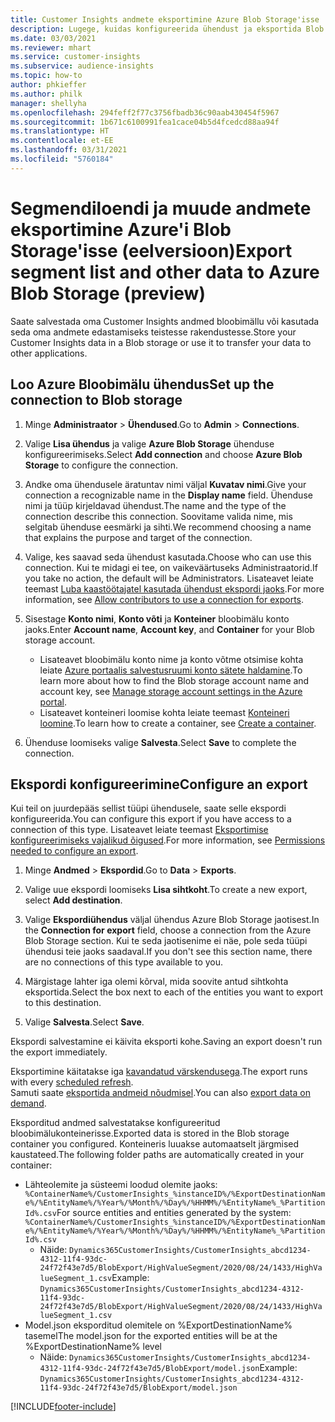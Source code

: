 ```yaml
---
title: Customer Insights andmete eksportimine Azure Blob Storage'isse
description: Lugege, kuidas konfigureerida ühendust ja eksportida Blob storage'isse.
ms.date: 03/03/2021
ms.reviewer: mhart
ms.service: customer-insights
ms.subservice: audience-insights
ms.topic: how-to
author: phkieffer
ms.author: philk
manager: shellyha
ms.openlocfilehash: 294feff2f77c3756fbadb36c90aab430454f5967
ms.sourcegitcommit: 1b671c6100991fea1cace04b5d4fcedcd88aa94f
ms.translationtype: HT
ms.contentlocale: et-EE
ms.lasthandoff: 03/31/2021
ms.locfileid: "5760184"
---
```

# <a name="export-segment-list-and-other-data-to-azure-blob-storage-preview"></a><span data-ttu-id="70b29-103">Segmendiloendi ja muude andmete eksportimine Azure'i Blob Storage'isse (eelversioon)</span><span class="sxs-lookup"><span data-stu-id="70b29-103">Export segment list and other data to Azure Blob Storage (preview)</span></span>

<span data-ttu-id="70b29-104">Saate salvestada oma Customer Insights andmed bloobimällu või kasutada seda oma andmete edastamiseks teistesse rakendustesse.</span><span class="sxs-lookup"><span data-stu-id="70b29-104">Store your Customer Insights data in a Blob storage or use it to transfer your data to other applications.</span></span>

## <a name="set-up-the-connection-to-blob-storage"></a><span data-ttu-id="70b29-105">Loo Azure Bloobimälu ühendus</span><span class="sxs-lookup"><span data-stu-id="70b29-105">Set up the connection to Blob storage</span></span>

1. <span data-ttu-id="70b29-106">Minge **Administraator** > **Ühendused**.</span><span class="sxs-lookup"><span data-stu-id="70b29-106">Go to **Admin** > **Connections**.</span></span>

1. <span data-ttu-id="70b29-107">Valige **Lisa ühendus** ja valige **Azure Blob Storage** ühenduse konfigureerimiseks.</span><span class="sxs-lookup"><span data-stu-id="70b29-107">Select **Add connection** and choose **Azure Blob Storage** to configure the connection.</span></span>

1. <span data-ttu-id="70b29-108">Andke oma ühendusele äratuntav nimi väljal **Kuvatav nimi**.</span><span class="sxs-lookup"><span data-stu-id="70b29-108">Give your connection a recognizable name in the **Display name** field.</span></span> <span data-ttu-id="70b29-109">Ühenduse nimi ja tüüp kirjeldavad ühendust.</span><span class="sxs-lookup"><span data-stu-id="70b29-109">The name and the type of the connection describe this connection.</span></span> <span data-ttu-id="70b29-110">Soovitame valida nime, mis selgitab ühenduse eesmärki ja sihti.</span><span class="sxs-lookup"><span data-stu-id="70b29-110">We recommend choosing a name that explains the purpose and target of the connection.</span></span>

1. <span data-ttu-id="70b29-111">Valige, kes saavad seda ühendust kasutada.</span><span class="sxs-lookup"><span data-stu-id="70b29-111">Choose who can use this connection.</span></span> <span data-ttu-id="70b29-112">Kui te midagi ei tee, on vaikeväärtuseks Administraatorid.</span><span class="sxs-lookup"><span data-stu-id="70b29-112">If you take no action, the default will be Administrators.</span></span> <span data-ttu-id="70b29-113">Lisateavet leiate teemast [Luba kaastöötajatel kasutada ühendust ekspordi jaoks](connections.md#allow-contributors-to-use-a-connection-for-exports).</span><span class="sxs-lookup"><span data-stu-id="70b29-113">For more information, see [Allow contributors to use a connection for exports](connections.md#allow-contributors-to-use-a-connection-for-exports).</span></span>

1. <span data-ttu-id="70b29-114">Sisestage **Konto nimi**, **Konto võti** ja **Konteiner** bloobimälu konto jaoks.</span><span class="sxs-lookup"><span data-stu-id="70b29-114">Enter **Account name**, **Account key**, and **Container** for your Blob storage account.</span></span>
    - <span data-ttu-id="70b29-115">Lisateavet bloobimälu konto nime ja konto võtme otsimise kohta leiate [Azure portaalis salvestusruumi konto sätete haldamine](/azure/storage/common/storage-account-manage).</span><span class="sxs-lookup"><span data-stu-id="70b29-115">To learn more about how to find the Blob storage account name and account key, see [Manage storage account settings in the Azure portal](/azure/storage/common/storage-account-manage).</span></span>
    - <span data-ttu-id="70b29-116">Lisateavet konteineri loomise kohta leiate teemast [Konteineri loomine](/azure/storage/blobs/storage-quickstart-blobs-portal#create-a-container).</span><span class="sxs-lookup"><span data-stu-id="70b29-116">To learn how to create a container, see [Create a container](/azure/storage/blobs/storage-quickstart-blobs-portal#create-a-container).</span></span>

1. <span data-ttu-id="70b29-117">Ühenduse loomiseks valige **Salvesta**.</span><span class="sxs-lookup"><span data-stu-id="70b29-117">Select **Save** to complete the connection.</span></span> 

## <a name="configure-an-export"></a><span data-ttu-id="70b29-118">Ekspordi konfigureerimine</span><span class="sxs-lookup"><span data-stu-id="70b29-118">Configure an export</span></span>

<span data-ttu-id="70b29-119">Kui teil on juurdepääs sellist tüüpi ühendusele, saate selle ekspordi konfigureerida.</span><span class="sxs-lookup"><span data-stu-id="70b29-119">You can configure this export if you have access to a connection of this type.</span></span> <span data-ttu-id="70b29-120">Lisateavet leiate teemast [Eksportimise konfigureerimiseks vajalikud õigused](export-destinations.md#set-up-a-new-export).</span><span class="sxs-lookup"><span data-stu-id="70b29-120">For more information, see [Permissions needed to configure an export](export-destinations.md#set-up-a-new-export).</span></span>

1. <span data-ttu-id="70b29-121">Minge **Andmed** > **Ekspordid**.</span><span class="sxs-lookup"><span data-stu-id="70b29-121">Go to **Data** > **Exports**.</span></span>

1. <span data-ttu-id="70b29-122">Valige uue ekspordi loomiseks **Lisa sihtkoht**.</span><span class="sxs-lookup"><span data-stu-id="70b29-122">To create a new export, select **Add destination**.</span></span>

1. <span data-ttu-id="70b29-123">Valige **Ekspordiühendus** väljal ühendus Azure Blob Storage jaotisest.</span><span class="sxs-lookup"><span data-stu-id="70b29-123">In the **Connection for export** field, choose a connection from the Azure Blob Storage section.</span></span> <span data-ttu-id="70b29-124">Kui te seda jaotisenime ei näe, pole seda tüüpi ühendusi teie jaoks saadaval.</span><span class="sxs-lookup"><span data-stu-id="70b29-124">If you don't see this section name, there are no connections of this type available to you.</span></span>

1. <span data-ttu-id="70b29-125">Märgistage lahter iga olemi kõrval, mida soovite antud sihtkohta eksportida.</span><span class="sxs-lookup"><span data-stu-id="70b29-125">Select the box next to each of the entities you want to export to this destination.</span></span>

1. <span data-ttu-id="70b29-126">Valige **Salvesta**.</span><span class="sxs-lookup"><span data-stu-id="70b29-126">Select **Save**.</span></span>

<span data-ttu-id="70b29-127">Ekspordi salvestamine ei käivita eksporti kohe.</span><span class="sxs-lookup"><span data-stu-id="70b29-127">Saving an export doesn't run the export immediately.</span></span>

<span data-ttu-id="70b29-128">Eksportimine käitatakse iga [kavandatud värskendusega](system.md#schedule-tab).</span><span class="sxs-lookup"><span data-stu-id="70b29-128">The export runs with every [scheduled refresh](system.md#schedule-tab).</span></span>     
<span data-ttu-id="70b29-129">Samuti saate [eksportida andmeid nõudmisel](export-destinations.md#run-exports-on-demand).</span><span class="sxs-lookup"><span data-stu-id="70b29-129">You can also [export data on demand](export-destinations.md#run-exports-on-demand).</span></span> 

<span data-ttu-id="70b29-130">Eksporditud andmed salvestatakse konfigureeritud bloobimälukonteinerisse.</span><span class="sxs-lookup"><span data-stu-id="70b29-130">Exported data is stored in the Blob storage container you configured.</span></span> <span data-ttu-id="70b29-131">Konteineris luuakse automaatselt järgmised kaustateed.</span><span class="sxs-lookup"><span data-stu-id="70b29-131">The following folder paths are automatically created in your container:</span></span>

- <span data-ttu-id="70b29-132">Lähteolemite ja süsteemi loodud olemite jaoks: `%ContainerName%/CustomerInsights_%instanceID%/%ExportDestinationName%/%EntityName%/%Year%/%Month%/%Day%/%HHMM%/%EntityName%_%PartitionId%.csv`</span><span class="sxs-lookup"><span data-stu-id="70b29-132">For source entities and entities generated by the system: `%ContainerName%/CustomerInsights_%instanceID%/%ExportDestinationName%/%EntityName%/%Year%/%Month%/%Day%/%HHMM%/%EntityName%_%PartitionId%.csv`</span></span>
  - <span data-ttu-id="70b29-133">Näide: `Dynamics365CustomerInsights/CustomerInsights_abcd1234-4312-11f4-93dc-24f72f43e7d5/BlobExport/HighValueSegment/2020/08/24/1433/HighValueSegment_1.csv`</span><span class="sxs-lookup"><span data-stu-id="70b29-133">Example: `Dynamics365CustomerInsights/CustomerInsights_abcd1234-4312-11f4-93dc-24f72f43e7d5/BlobExport/HighValueSegment/2020/08/24/1433/HighValueSegment_1.csv`</span></span>
- <span data-ttu-id="70b29-134">Model.json eksporditud olemitele on %ExportDestinationName% tasemel</span><span class="sxs-lookup"><span data-stu-id="70b29-134">The model.json for the exported entities will be at the %ExportDestinationName% level</span></span>
  - <span data-ttu-id="70b29-135">Näide: `Dynamics365CustomerInsights/CustomerInsights_abcd1234-4312-11f4-93dc-24f72f43e7d5/BlobExport/model.json`</span><span class="sxs-lookup"><span data-stu-id="70b29-135">Example: `Dynamics365CustomerInsights/CustomerInsights_abcd1234-4312-11f4-93dc-24f72f43e7d5/BlobExport/model.json`</span></span>

[!INCLUDE[footer-include](../includes/footer-banner.md)]

